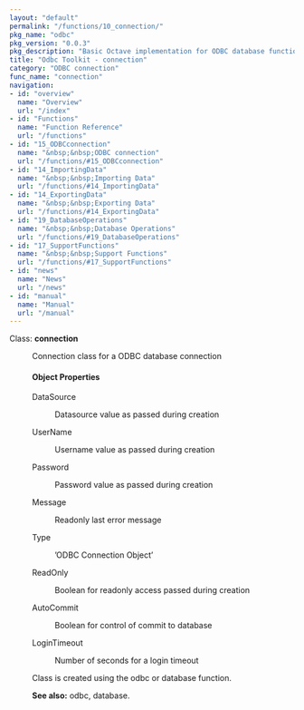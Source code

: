 ```yaml
---
layout: "default"
permalink: "/functions/10_connection/"
pkg_name: "odbc"
pkg_version: "0.0.3"
pkg_description: "Basic Octave implementation for ODBC database functionality"
title: "Odbc Toolkit - connection"
category: "ODBC connection"
func_name: "connection"
navigation:
- id: "overview"
  name: "Overview"
  url: "/index"
- id: "Functions"
  name: "Function Reference"
  url: "/functions"
- id: "15_ODBCconnection"
  name: "&nbsp;&nbsp;ODBC connection"
  url: "/functions/#15_ODBCconnection"
- id: "14_ImportingData"
  name: "&nbsp;&nbsp;Importing Data"
  url: "/functions/#14_ImportingData"
- id: "14_ExportingData"
  name: "&nbsp;&nbsp;Exporting Data"
  url: "/functions/#14_ExportingData"
- id: "19_DatabaseOperations"
  name: "&nbsp;&nbsp;Database Operations"
  url: "/functions/#19_DatabaseOperations"
- id: "17_SupportFunctions"
  name: "&nbsp;&nbsp;Support Functions"
  url: "/functions/#17_SupportFunctions"
- id: "news"
  name: "News"
  url: "/news"
- id: "manual"
  name: "Manual"
  url: "/manual"
---
```

<dl class="first-deftp">
<dt class="deftp" id="index-connection"><span class="category-def">Class: </span><span><strong class="def-name">connection</strong><a class="copiable-link" href='#index-connection'></a></span></dt>
<dd><p>Connection class for a ODBC database connection
 </p><h4 class="subsubheading" id="Object-Properties">Object Properties</h4>
<dl class="table">
<dt>DataSource</dt>
<dd><p>Datasource value as passed during creation
 </p></dd>
<dt>UserName</dt>
<dd><p>Username value as passed during creation
 </p></dd>
<dt>Password</dt>
<dd><p>Password value as passed during creation
 </p></dd>
<dt>Message</dt>
<dd><p>Readonly last error message
 </p></dd>
<dt>Type</dt>
<dd><p>&rsquo;ODBC Connection Object&rsquo;
 </p></dd>
<dt>ReadOnly</dt>
<dd><p>Boolean for readonly access passed during creation
 </p></dd>
<dt>AutoCommit</dt>
<dd><p>Boolean for control of commit to database
 </p></dd>
<dt>LoginTimeout</dt>
<dd><p>Number of seconds for a login timeout
 </p></dd>
</dl>

<p>Class is created using the odbc or database function.
 </p>
<p><strong class="strong">See also:</strong> odbc, database.
 </p></dd></dl>